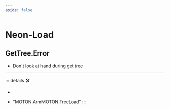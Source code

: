 ```yaml
---
aside: false
---
```

# Neon-Load

## GetTree.Error

- Don't look at hand during get tree

---

<!-- =================================================== -->
<!-- =================================================== -->
<!-- =================================================== -->
<!-- =================================================== -->
<!-- =================================================== -->
::: details 🛠

-

- "MOTON.ArmMOTON.TreeLoad"
:::
